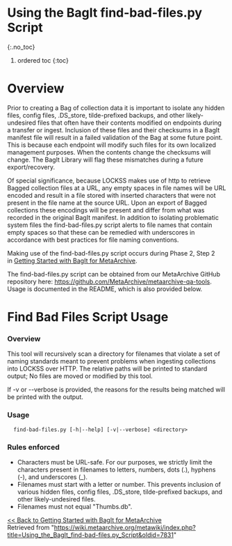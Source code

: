 # Using the BagIt find-bad-files.py Script
{:.no_toc}

1. ordered toc
{:toc}

Overview
========

Prior to creating a Bag of collection data it is important to isolate any hidden files, config files, .DS\_store, tilde-prefixed backups, and other likely-undesired files that often have their contents modified on endpoints during a transfer or ingest. Inclusion of these files and their checksums in a BagIt manifest file will result in a failed validation of the Bag at some future point. This is because each endpoint will modify such files for its own localized management purposes. When the contents change the checksums will change. The BagIt Library will flag these mismatches during a future export/recovery.

Of special significance, because LOCKSS makes use of http to retrieve Bagged collection files at a URL, any empty spaces in file names will be URL encoded and result in a file stored with inserted characters that were not present in the file name at the source URL. Upon an export of Bagged collections these encodings will be present and differ from what was recorded in the original BagIt manifest. In addition to isolating problematic system files the find-bad-files.py script alerts to file names that contain empty spaces so that these can be remedied with underscores in accordance with best practices for file naming conventions.

Making use of the find-bad-files.py script occurs during Phase 2, Step 2 in [Getting Started with BagIt for MetaArchive](https://wiki.metaarchive.org/metawiki/index.php/Getting_Started_with_BagIt_for_MetaArchive "Getting Started with BagIt for MetaArchive").

The find-bad-files.py script can be obtained from our MetaArchive GitHub repository here: <https://github.com/MetaArchive/metaarchive-qa-tools>. Usage is documented in the README, which is also provided below.

Find Bad Files Script Usage
===========================

### Overview

This tool will recursively scan a directory for filenames that violate a set of naming standards meant to prevent problems when ingesting collections into LOCKSS over HTTP. The relative paths will be printed to standard output; No files are moved or modified by this tool.

If -v or --verbose is provided, the reasons for the results being matched will be printed with the output.

### Usage


```
  find-bad-files.py [-h|--help] [-v|--verbose] <directory>

```
### Rules enforced

* Characters must be URL-safe. For our purposes, we strictly limit the characters present in filenames to letters, numbers, dots (.), hyphens (-), and underscores (\_).
* Filenames must start with a letter or number. This prevents inclusion of various hidden files, config files, .DS\_store, tilde-prefixed backups, and other likely-undesired files.
* Filenames must not equal "Thumbs.db".

  
[<< Back to Getting Started with BagIt for MetaArchive](https://wiki.metaarchive.org/metawiki/index.php/Getting_Started_with_BagIt_for_MetaArchive#Phase_2:_Obtaining_.26_Using_BagIt_Tools_for_MetaArchive "Getting Started with BagIt for MetaArchive")  
Retrieved from "<https://wiki.metaarchive.org/metawiki/index.php?title=Using_the_BagIt_find-bad-files.py_Script&oldid=7831>"


